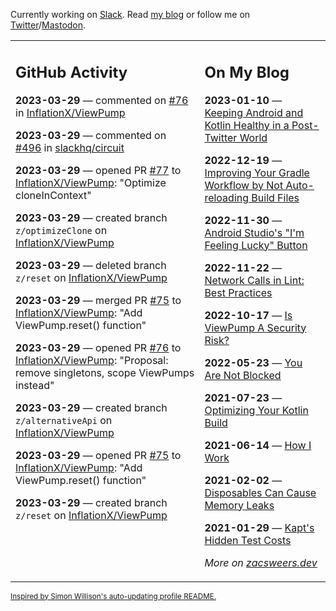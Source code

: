 Currently working on [Slack](https://slack.com/). Read [my blog](https://zacsweers.dev/) or follow me on [Twitter](https://twitter.com/ZacSweers)/[Mastodon](https://hachyderm.io/@ZacSweers).

<table><tr><td valign="top" width="60%">

## GitHub Activity
<!-- githubActivity starts -->
**2023-03-29** — commented on [#76](https://github.com/InflationX/ViewPump/pull/76#issuecomment-1488967560) in [InflationX/ViewPump](https://github.com/InflationX/ViewPump)

**2023-03-29** — commented on [#496](https://github.com/slackhq/circuit/pull/496#issuecomment-1488785795) in [slackhq/circuit](https://github.com/slackhq/circuit)

**2023-03-29** — opened PR [#77](https://github.com/InflationX/ViewPump/pull/77) to [InflationX/ViewPump](https://github.com/InflationX/ViewPump): "Optimize cloneInContext"

**2023-03-29** — created branch `z/optimizeClone` on [InflationX/ViewPump](https://github.com/InflationX/ViewPump)

**2023-03-29** — deleted branch `z/reset` on [InflationX/ViewPump](https://github.com/InflationX/ViewPump)

**2023-03-29** — merged PR [#75](https://github.com/InflationX/ViewPump/pull/75) to [InflationX/ViewPump](https://github.com/InflationX/ViewPump): "Add ViewPump.reset() function"

**2023-03-29** — opened PR [#76](https://github.com/InflationX/ViewPump/pull/76) to [InflationX/ViewPump](https://github.com/InflationX/ViewPump): "Proposal: remove singletons, scope ViewPumps instead"

**2023-03-29** — created branch `z/alternativeApi` on [InflationX/ViewPump](https://github.com/InflationX/ViewPump)

**2023-03-29** — opened PR [#75](https://github.com/InflationX/ViewPump/pull/75) to [InflationX/ViewPump](https://github.com/InflationX/ViewPump): "Add ViewPump.reset() function"

**2023-03-29** — created branch `z/reset` on [InflationX/ViewPump](https://github.com/InflationX/ViewPump)
<!-- githubActivity ends -->
</td><td valign="top" width="40%">

## On My Blog
<!-- blog starts -->
**2023-01-10** — [Keeping Android and Kotlin Healthy in a Post-Twitter World](https://www.zacsweers.dev/keeping-android-healthy/)

**2022-12-19** — [Improving Your Gradle Workflow by Not Auto-reloading Build Files](https://www.zacsweers.dev/improving-your-workflow-by-not-auto-reloading-build-files/)

**2022-11-30** — [Android Studio's "I'm Feeling Lucky" Button](https://www.zacsweers.dev/android-studios-im-feeling-lucky-button/)

**2022-11-22** — [Network Calls in Lint: Best Practices](https://www.zacsweers.dev/network-calls-in-lint-best-practices/)

**2022-10-17** — [Is ViewPump A Security Risk?](https://www.zacsweers.dev/is-viewpump-a-security-risk/)

**2022-05-23** — [You Are Not Blocked](https://www.zacsweers.dev/you-are-not-blocked/)

**2021-07-23** — [Optimizing Your Kotlin Build](https://www.zacsweers.dev/optimizing-your-kotlin-build/)

**2021-06-14** — [How I Work](https://www.zacsweers.dev/how-i-work/)

**2021-02-02** — [Disposables Can Cause Memory Leaks](https://www.zacsweers.dev/disposables-can-cause-memory-leaks/)

**2021-01-29** — [Kapt's Hidden Test Costs](https://www.zacsweers.dev/kapts-hidden-test-costs/)
<!-- blog ends -->
_More on [zacsweers.dev](https://zacsweers.dev/)_
</td></tr></table>

<sub><a href="https://simonwillison.net/2020/Jul/10/self-updating-profile-readme/">Inspired by Simon Willison's auto-updating profile README.</a></sub>